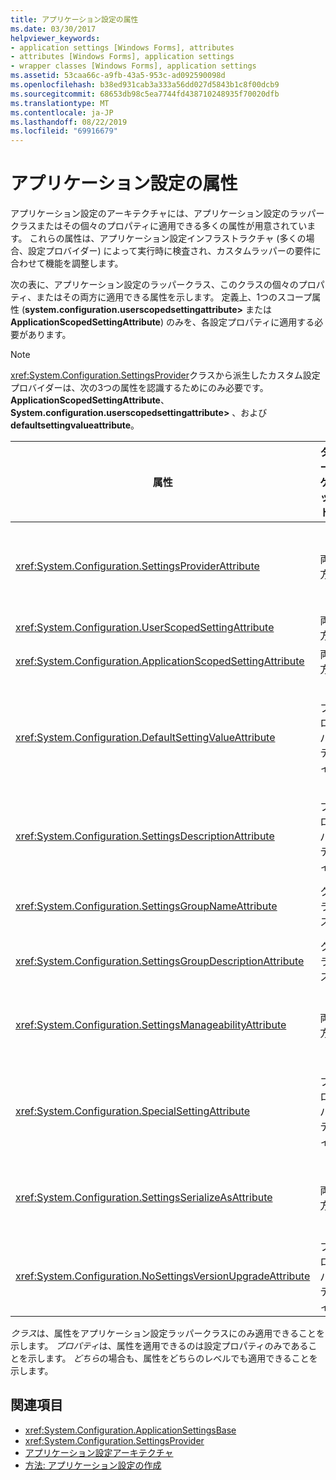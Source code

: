 ```yaml
---
title: アプリケーション設定の属性
ms.date: 03/30/2017
helpviewer_keywords:
- application settings [Windows Forms], attributes
- attributes [Windows Forms], application settings
- wrapper classes [Windows Forms], application settings
ms.assetid: 53caa66c-a9fb-43a5-953c-ad092590098d
ms.openlocfilehash: b38ed931cab3a333a56dd027d5843b1c8f00dcb9
ms.sourcegitcommit: 68653db98c5ea7744fd438710248935f70020dfb
ms.translationtype: MT
ms.contentlocale: ja-JP
ms.lasthandoff: 08/22/2019
ms.locfileid: "69916679"
---
```

# <a name="application-settings-attributes"></a>アプリケーション設定の属性
アプリケーション設定のアーキテクチャには、アプリケーション設定のラッパークラスまたはその個々のプロパティに適用できる多くの属性が用意されています。 これらの属性は、アプリケーション設定インフラストラクチャ (多くの場合、設定プロバイダー) によって実行時に検査され、カスタムラッパーの要件に合わせて機能を調整します。  
  
 次の表に、アプリケーション設定のラッパークラス、このクラスの個々のプロパティ、またはその両方に適用できる属性を示します。 定義上、1つのスコープ属性 (**system.configuration.userscopedsettingattribute>** または**ApplicationScopedSettingAttribute**) のみを、各設定プロパティに適用する必要があります。  
  
> [!NOTE]
> <xref:System.Configuration.SettingsProvider>クラスから派生したカスタム設定プロバイダーは、次の3つの属性を認識するためにのみ必要です。**ApplicationScopedSettingAttribute**、 **System.configuration.userscopedsettingattribute>** 、および**defaultsettingvalueattribute**。  
  
|属性|ターゲット|説明|  
|---------------|------------|-----------------|  
|<xref:System.Configuration.SettingsProviderAttribute>|両方|永続化に使用する設定プロバイダーの短い名前を指定します。<br /><br /> この属性が指定されていない場合、 <xref:System.Configuration.LocalFileSettingsProvider>既定のプロバイダーであるが想定されます。|  
|<xref:System.Configuration.UserScopedSettingAttribute>|両方|プロパティをユーザースコープのアプリケーション設定として定義します。|  
|<xref:System.Configuration.ApplicationScopedSettingAttribute>|両方|アプリケーションスコープのアプリケーション設定としてプロパティを定義します。|  
|<xref:System.Configuration.DefaultSettingValueAttribute>|プロパティ|プロバイダーによって、このプロパティのハードコーディングされた既定値に逆シリアル化できる文字列を指定します。<br /><br /> <xref:System.Configuration.LocalFileSettingsProvider>はこの属性を必要とせず、既に永続化されている値がある場合に、この属性によって提供される値をオーバーライドします。|  
|<xref:System.Configuration.SettingsDescriptionAttribute>|プロパティ|主にランタイムおよびデザイン時ツールによって使用される、個々の設定についての説明のテストを提供します。|  
|<xref:System.Configuration.SettingsGroupNameAttribute>|クラス|設定グループの明示的な名前を提供します。 この属性が指定され<xref:System.Configuration.ApplicationSettingsBase>ていない場合、はラッパークラス名を使用します。|  
|<xref:System.Configuration.SettingsGroupDescriptionAttribute>|クラス|設定グループについての説明のテストを提供します。主に実行時およびデザイン時のツールによって使用されます。|  
|<xref:System.Configuration.SettingsManageabilityAttribute>|両方|設定グループまたはプロパティに提供する必要のある、0個以上の管理サービスを指定します。 使用可能なサービスは、 <xref:System.Configuration.SettingsManageability>列挙体によって記述されます。|  
|<xref:System.Configuration.SpecialSettingAttribute>|プロパティ|設定が、設定プロバイダーによって特別に処理されることを示す、接続文字列などの特別な事前定義されたカテゴリに属していることを示します。 この属性の定義済みのカテゴリは、 <xref:System.Configuration.SpecialSetting>列挙体によって定義されます。|  
|<xref:System.Configuration.SettingsSerializeAsAttribute>|両方|設定グループまたはプロパティに対して推奨されるシリアル化メカニズムを指定します。 使用できるシリアル化機構は、 <xref:System.Configuration.SettingsSerializeAs>列挙体によって定義されます。|  
|<xref:System.Configuration.NoSettingsVersionUpgradeAttribute>|プロパティ|設定プロバイダーが、マークされたプロパティのすべてのアプリケーションアップグレード機能を無効にする必要があることを指定します。|  
  
 *クラス*は、属性をアプリケーション設定ラッパークラスにのみ適用できることを示します。 *プロパティ*は、属性を適用できるのは設定プロパティのみであることを示します。 *どちら*の場合も、属性をどちらのレベルでも適用できることを示します。  
  
## <a name="see-also"></a>関連項目

- <xref:System.Configuration.ApplicationSettingsBase>
- <xref:System.Configuration.SettingsProvider>
- [アプリケーション設定アーキテクチャ](application-settings-architecture.md)
- [方法: アプリケーション設定の作成](how-to-create-application-settings.md)
